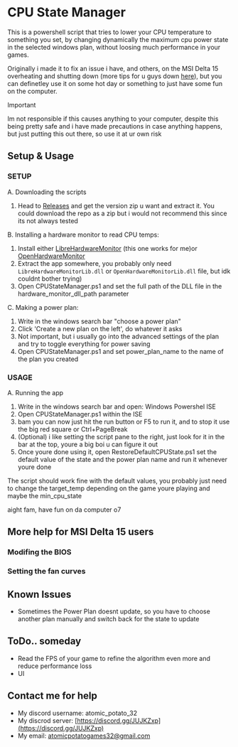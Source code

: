 # CPU State Manager
This is a powershell script that tries to lower your CPU temperature to something you set, by changing dynamically the maximum cpu power state in the selected windows plan, without loosing much performance in your games.

Originally i made it to fix an issue i have, and others, on the MSI Delta 15 overheating and shutting down (more tips for u guys down [here](#more-help-for-msi-delta-15-users)), but you can definetley use it on some hot day or something to just have some fun on the computer.

> [!Important]
> Im not responsible if this causes anything to your computer, despite this being pretty safe and i have made precautions in case anything happens, but just putting this out there, so use it at ur own risk

## Setup & Usage
### SETUP
A. Downloading the scripts
  1. Head to [Releases](https://github.com/Atomic-Potato/CPU-State-Manager/releases) and get the version zip u want and extract it. You could download the repo as a zip but i would not recommend this since its not always tested 

B. Installing a hardware monitor to read CPU temps:
  1. Install either [LibreHardwareMonitor](https://github.com/LibreHardwareMonitor/LibreHardwareMonitor/releases) (this one works for me)or [OpenHardwareMonitor](https://openhardwaremonitor.org/downloads/)
  2. Extract the app somewhere, you probably only need `LibreHardwareMonitorLib.dll` or `OpenHardwareMonitorLib.dll` file, but idk couldnt bother trying)
  3. Open CPUStateManager.ps1 and set the full path of the DLL file in the hardware_monitor_dll_path parameter

C. Making a power plan: 
  1. Write in the windows search bar "choose a power plan"
  2. Click 'Create a new plan on the left', do whatever it asks
  3. Not important, but i usually go into the advanced settings of the plan and try to toggle everything for power saving
  4. Open CPUStateManager.ps1 and set power_plan_name to the name of the plan you created

### USAGE
A. Running the app
  1. Write in the windows search bar and open: Windows Powershel ISE
  2. Open CPUStateManager.ps1 within the ISE
  3. bam you can now just hit the run button or F5 to run it, and to stop it use the big red square or Ctrl+PageBreak
  4. (Optional) i like setting the script pane to the right, just look for it in the bar at the top, youre a big boi u can figure it out
  5. Once youre done using it, open RestoreDefaultCPUState.ps1 set the default value of the state and the power plan name and run it whenever youre done

The script should work fine with the default values, you probably just need to change the target_temp depending on the game youre playing and maybe the min_cpu_state

aight fam, have fun on da computer o7

## More help for MSI Delta 15 users
### Modifing the BIOS
### Setting the fan curves

## Known Issues
- Sometimes the Power Plan doesnt update, so you have to choose another plan manually and switch back for the state to update

## ToDo.. someday
- Read the FPS of your game to refine the algorithm even more and reduce performance loss
- UI

## Contact me for help
- My discord username: atomic\_potato\_32
- My discrod server: [https://discord.gg/JUJKZxp](https://discord.gg/JUJKZxp)
- My email: atomicpotatogames32@gmail.com
